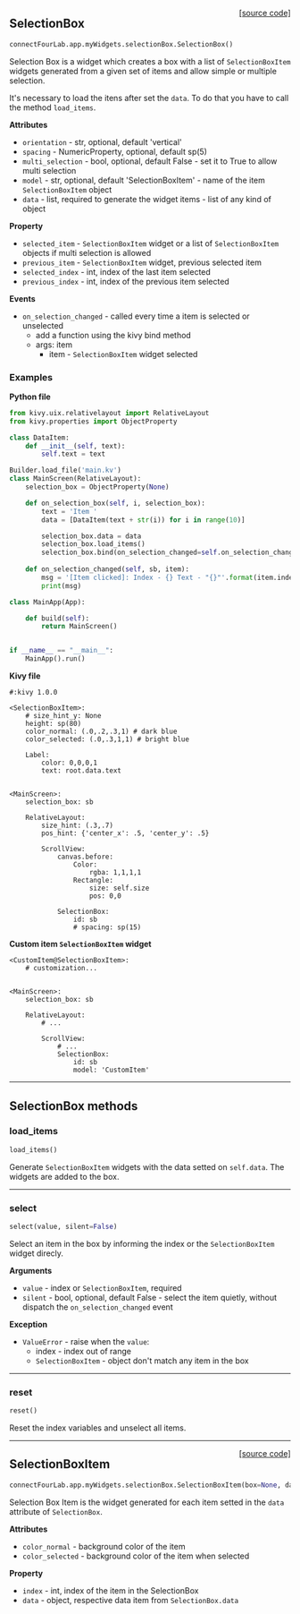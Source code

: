 <span style="float:right;">[[source code]](https://github.com/yuriharrison/connect-four-lab/blob/master/connectFourLab/app/myWidgets/selectionBox.py#L58)</span>
## SelectionBox

```python
connectFourLab.app.myWidgets.selectionBox.SelectionBox()
```

Selection Box is a widget which creates a box with
a list of `SelectionBoxItem` widgets generated from a
given set of items and allow simple or multiple selection.

It's necessary to load the itens after set the `data`. To do
that you have to call the method `load_items`.

__Attributes__

- `orientation` -  str, optional, default 'vertical'
- `spacing` -  NumericProperty, optional, default sp(5)
- `multi_selection` -  bool, optional, default False -
    set it to True to allow multi selection
- `model` -  str, optional, default 'SelectionBoxItem' -
    name of the item `SelectionBoxItem` object
- `data` -  list, required to generate the widget items -
    list of any kind of object

__Property__

- `selected_item` -  `SelectionBoxItem` widget or a list of
    `SelectionBoxItem` objects if multi selection is allowed
- `previous_item` -  `SelectionBoxItem` widget, previous selected item
- `selected_index` -  int, index of the last item selected
- `previous_index` -  int, index of the previous item selected

__Events__

- `on_selection_changed` -  called every time a item is selected or
    unselected
    - add a function using the kivy bind method
    - args: item
        - item - `SelectionBoxItem` widget selected

### Examples

**Python file**

```python
from kivy.uix.relativelayout import RelativeLayout
from kivy.properties import ObjectProperty

class DataItem:
    def __init__(self, text):
        self.text = text

Builder.load_file('main.kv')
class MainScreen(RelativeLayout):
    selection_box = ObjectProperty(None)

    def on_selection_box(self, i, selection_box):
        text = 'Item '
        data = [DataItem(text + str(i)) for i in range(10)]

        selection_box.data = data
        selection_box.load_items()
        selection_box.bind(on_selection_changed=self.on_selection_changed)
    
    def on_selection_changed(self, sb, item):
        msg = '[Item clicked]: Index - {} Text - "{}"'.format(item.index, item.data.text)
        print(msg)

class MainApp(App):

    def build(self):
        return MainScreen()


if __name__ == "__main__":
    MainApp().run()
```

**Kivy file**

```kivy
#:kivy 1.0.0

<SelectionBoxItem>:
    # size_hint_y: None
    height: sp(80)
    color_normal: (.0,.2,.3,1) # dark blue
    color_selected: (.0,.3,1,1) # bright blue
    
    Label:
        color: 0,0,0,1
        text: root.data.text


<MainScreen>:
    selection_box: sb

    RelativeLayout:
        size_hint: (.3,.7)
        pos_hint: {'center_x': .5, 'center_y': .5}

        ScrollView:
            canvas.before:
                Color:
                    rgba: 1,1,1,1
                Rectangle:
                    size: self.size
                    pos: 0,0

            SelectionBox:
                id: sb
                # spacing: sp(15)
```

**Custom item `SelectionBoxItem` widget**

```kivy
<CustomItem@SelectionBoxItem>:
    # customization...

    
<MainScreen>:
    selection_box: sb

    RelativeLayout:
        # ...

        ScrollView:
            # ...
            SelectionBox:
                id: sb
                model: 'CustomItem'
```



---
## SelectionBox methods

### load_items


```python
load_items()
```


Generate `SelectionBoxItem` widgets with the
data setted on `self.data`. The widgets are added to
the box.


---
### select


```python
select(value, silent=False)
```


Select an item in the box by informing the index
or the `SelectionBoxItem` widget direcly.

__Arguments__

- `value` -  index or `SelectionBoxItem`, required
- `silent` -  bool, optional, default False -
    select the item quietly, without dispatch the 
    `on_selection_changed` event

__Exception__

- `ValueError` -  raise when the `value`:
    - index - index out of range
    - `SelectionBoxItem` - object don't match
        any item in the box


---
### reset


```python
reset()
```


Reset the index variables and unselect all items.

----

<span style="float:right;">[[source code]](https://github.com/yuriharrison/connect-four-lab/blob/master/connectFourLab/app/myWidgets/selectionBox.py#L38)</span>
## SelectionBoxItem

```python
connectFourLab.app.myWidgets.selectionBox.SelectionBoxItem(box=None, data=None)
```

Selection Box Item is the widget generated for each
item setted in the `data` attribute of `SelectionBox`.

__Attributes__

- `color_normal` -  background color of the item
- `color_selected` -  background color of the item when selected

__Property__

- `index` -  int, index of the item in the SelectionBox
- `data` -  object, respective data item from `SelectionBox.data`
